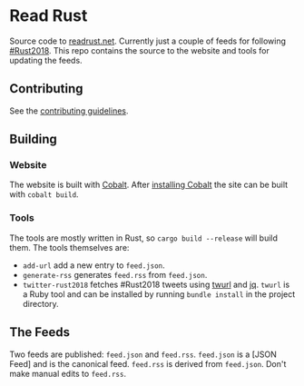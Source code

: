 # Read Rust

Source code to [readrust.net][self]. Currently just a couple of feeds for
following [#Rust2018]. This repo contains the source to the website and tools
for updating the feeds.

## Contributing

See the [contributing guidelines][contributing].

## Building

### Website

The website is built with [Cobalt]. After [installing Cobalt][install-cobalt]
the site can be built with `cobalt build`.

### Tools

The tools are mostly written in Rust, so `cargo build --release` will build
them. The tools themselves are:

* `add-url` add a new entry to `feed.json`.
* `generate-rss` generates `feed.rss` from `feed.json`.
* `twitter-rust2018` fetches #Rust2018 tweets using [twurl] and [jq]. `twurl`
  is a Ruby tool and can be installed by running `bundle install` in the project
  directory.

## The Feeds

Two feeds are published: `feed.json` and `feed.rss`. `feed.json` is a [JSON
Feed] and is the canonical feed. `feed.rss` is derived from `feed.json`. Don't
make manual edits to `feed.rss`.

[self]: http://readrust.net/
[contributing]: https://github.com/wezm/read-rust/blob/master/.github/contributing.md
[#Rust2018]: https://blog.rust-lang.org/2018/01/03/new-years-rust-a-call-for-community-blogposts.html
[Cobalt]: http://cobalt-org.github.io/
[install-cobalt]: http://cobalt-org.github.io/docs/install.html
[twurl]: https://github.com/twitter/twurl
[jq]: https://stedolan.github.io/jq/
